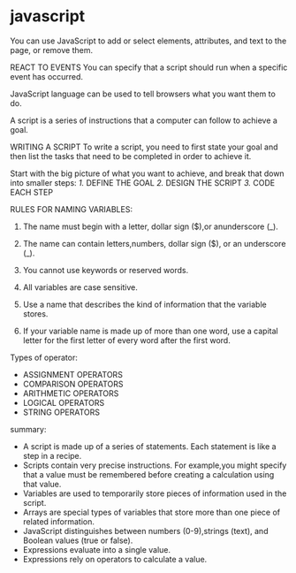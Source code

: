 # javascript 

You can use JavaScript to add or select
elements, attributes, and text to the
page, or remove them. 

REACT TO EVENTS
You can specify that a script should run
when a specific event has occurred.

JavaScript
language can be used to tell browsers what you want them to do.

A script is a series of instructions that a
computer can follow to achieve a goal.

WRITING A SCRIPT
To write a script, you need to first
state your goal and then list the
tasks that need to be completed in
order to achieve it.

Start with the big picture of what
you want to achieve, and break
that down into smaller steps:
*1.* DEFINE THE GOAL
*2.* DESIGN THE SCRIPT
*3.* CODE EACH STEP

RULES FOR NAMING VARIABLES:

1. The name must begin with a letter, dollar sign ($),or anunderscore (_).

2. The name can contain letters,numbers, dollar sign ($), or an underscore (_).

3. You cannot use keywords or reserved words.
4. All variables are case sensitive.

5. Use a name that describes the kind of information that the variable stores.

6. If your variable name is made up of more than one word, use a capital letter for the first letter of every word after the first word.


Types of operator:
- ASSIGNMENT OPERATORS
- COMPARISON OPERATORS
- ARITHMETIC OPERATORS
- LOGICAL OPERATORS
- STRING OPERATORS

summary:
- A script is made up of a series of statements. Each statement is like a step in a recipe.
- Scripts contain very precise instructions. For example,you might specify that a value must be remembered before creating a calculation using that value.
- Variables are used to temporarily store pieces of information used in the script.
- Arrays are special types of variables that store more than one piece of related information.
- JavaScript distinguishes between numbers (0-9),strings (text), and Boolean values (true or false).
- Expressions evaluate into a single value.
- Expressions rely on operators to calculate a value.